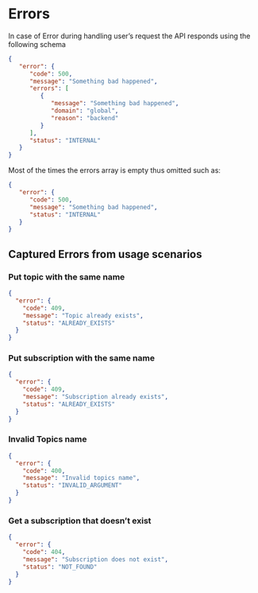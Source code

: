# Errors

In case of Error during handling user’s request the API responds using the following schema
```json
{
   "error": {
      "code": 500,
      "message": "Something bad happened",
      "errors": [
         {
            "message": "Something bad happened",
            "domain": "global",
            "reason": "backend"
         }
      ],
      "status": "INTERNAL"
   }
}
```
Most of the times the errors array is empty thus omitted such as:
```json
{
   "error": {
      "code": 500,
      "message": "Something bad happened",
      "status": "INTERNAL"
   }
}
```
## Captured Errors from usage scenarios

### Put topic with the same name 
```json
{
  "error": {
    "code": 409,
    "message": "Topic already exists",
    "status": "ALREADY_EXISTS"
  }
}
```
### Put subscription with the same name 
```json
{
  "error": {
    "code": 409,
    "message": "Subscription already exists",
    "status": "ALREADY_EXISTS"
  }
}
```
### Invalid Topics name 
```json
{
  "error": {
    "code": 400,
    "message": "Invalid topics name",
    "status": "INVALID_ARGUMENT"
  }
}
```
### Get a subscription that doesn’t exist 
```json
{
  "error": {
    "code": 404,
    "message": "Subscription does not exist",
    "status": "NOT_FOUND"
  }
}
```
